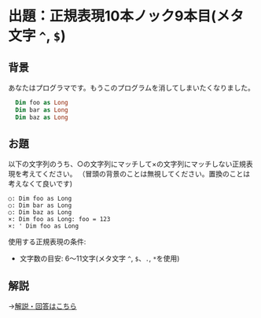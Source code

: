 # 出題：正規表現10本ノック9本目(メタ文字 `^`, `$`)

## 背景

あなたはプログラマです。もうこのプログラムを消してしまいたくなりました。

```vb
  Dim foo as Long
  Dim bar as Long
  Dim baz as Long
```

## お題
以下の文字列のうち、○の文字列にマッチして×の文字列にマッチしない正規表現を考えてください。
（冒頭の背景のことは無視してください。置換のことは考えなくて良いです)

    ○: Dim foo as Long
    ○: Dim bar as Long
    ○: Dim baz as Long
    ×: Dim foo as Long: foo = 123
    ×: ' Dim foo as Long

使用する正規表現の条件:
  * 文字数の目安: 6〜11文字(メタ文字 `^`, `$`、`.`, `*`を使用)   <!-- ^D.*g$ や ^Dim.*Long$ -->

## 解説

→[解説・回答はこちら](knock009_ans.md)
